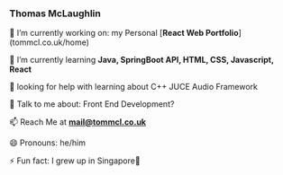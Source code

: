 ### Thomas McLaughlin


 🔭 I’m currently working on: my Personal [**React Web Portfolio**] (tommcl.co.uk/home)
 
🌱 I’m currently learning **Java, SpringBoot API, HTML, CSS, Javascript, React**

🤔 looking for help with learning about C++ JUCE Audio Framework

💬 Talk to me about: Front End Development? 

📫 Reach Me at **mail@tommcl.co.uk**

😄 Pronouns: he/him

⚡ Fun fact: I grew up in Singapore📍

<!--
**mclaughlin111/mclaughlin111** is a ✨ _special_ ✨ repository because its `README.md` (this file) appears on your GitHub profile.

Here are some ideas to get you started:


-->
[]()